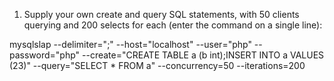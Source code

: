 1. Supply your own create and query SQL statements, with 50 clients querying and 200 selects for each (enter the command on a single line):
   
mysqlslap  --delimiter=";" --host="localhost" --user="php" --password="php" --create="CREATE TABLE a (b int);INSERT INTO a VALUES (23)" --query="SELECT * FROM a" --concurrency=50 --iterations=200
